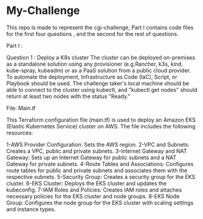 # My-Challenge
This repo is made to represent the cgi-challenge, Part I contains code files for the first four questions , and the second for the rest of questions.

Part I :

Question 1 :
Deploy a K8s cluster
The cluster can be deployed on-premises as a standalone solution using any provisioner (e.g.Rancher, k3s, kind, kube-spray, kubeadm) or as a PaaS solution 
from a public cloud provider. To automate the deployment, Infrastructure as Code (IaC), Script, or Playbook should be used.
The challenge taker's local machine should be able to connect to the cluster using kubectl, and "kubectl get nodes" should return at least two nodes with the status "Ready."

File: Main.tf 

This Terraform configuration file (main.tf) is used to deploy an Amazon EKS (Elastic Kubernetes Service) cluster on AWS. The file includes the following resources:

1-AWS Provider Configuration: Sets the AWS region.
2-VPC and Subnets: Creates a VPC, public and private subnets.
3-Internet Gateway and NAT Gateway: Sets up an Internet Gateway for public subnets and a NAT Gateway for private subnets.
4-Route Tables and Associations: Configures route tables for public and private subnets and associates them with the respective subnets.
5-Security Group: Creates a security group for the EKS cluster.
6-EKS Cluster: Deploys the EKS cluster and updates the kubeconfig.
7-IAM Roles and Policies: Creates IAM roles and attaches necessary policies for the EKS cluster and node groups.
8-EKS Node Group: Configures the node group for the EKS cluster with scaling settings and instance types.
